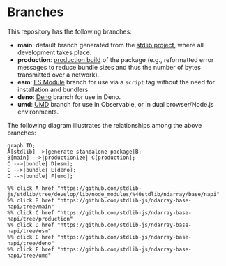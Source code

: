 <!--

@license Apache-2.0

Copyright (c) 2022 The Stdlib Authors.

Licensed under the Apache License, Version 2.0 (the "License");
you may not use this file except in compliance with the License.
You may obtain a copy of the License at

    http://www.apache.org/licenses/LICENSE-2.0

Unless required by applicable law or agreed to in writing, software
distributed under the License is distributed on an "AS IS" BASIS,
WITHOUT WARRANTIES OR CONDITIONS OF ANY KIND, either express or implied.
See the License for the specific language governing permissions and
limitations under the License.

-->

# Branches

This repository has the following branches:

-   **main**: default branch generated from the [stdlib project][stdlib-url], where all development takes place.
-   **production**: [production build][production-url] of the package (e.g., reformatted error messages to reduce bundle sizes and thus the number of bytes transmitted over a network).
-   **esm**: [ES Module][esm-url] branch for use via a `script` tag without the need for installation and bundlers.
-   **deno**: [Deno][deno-url] branch for use in Deno.
-   **umd**: [UMD][umd-url] branch for use in Observable, or in dual browser/Node.js environments.

The following diagram illustrates the relationships among the above branches:

```mermaid
graph TD;
A[stdlib]-->|generate standalone package|B;
B[main] -->|productionize| C[production];
C -->|bundle| D[esm];
C -->|bundle| E[deno];
C -->|bundle| F[umd];

%% click A href "https://github.com/stdlib-js/stdlib/tree/develop/lib/node_modules/%40stdlib/ndarray/base/napi"
%% click B href "https://github.com/stdlib-js/ndarray-base-napi/tree/main"
%% click C href "https://github.com/stdlib-js/ndarray-base-napi/tree/production"
%% click D href "https://github.com/stdlib-js/ndarray-base-napi/tree/esm"
%% click E href "https://github.com/stdlib-js/ndarray-base-napi/tree/deno"
%% click F href "https://github.com/stdlib-js/ndarray-base-napi/tree/umd"
```

[stdlib-url]: https://github.com/stdlib-js/stdlib/tree/develop/lib/node_modules/%40stdlib/ndarray/base/napi
[production-url]: https://github.com/stdlib-js/ndarray-base-napi/tree/production
[deno-url]: https://github.com/stdlib-js/ndarray-base-napi/tree/deno
[umd-url]: https://github.com/stdlib-js/ndarray-base-napi/tree/umd
[esm-url]: https://github.com/stdlib-js/ndarray-base-napi/tree/esm